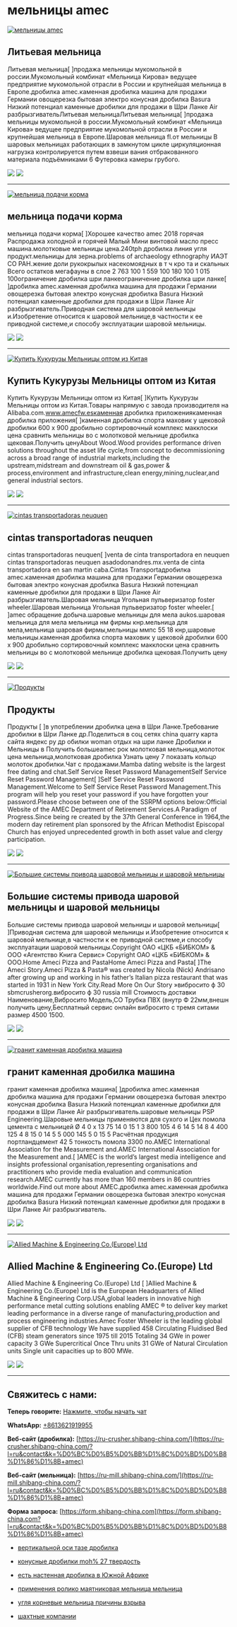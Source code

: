 # мельницы amec

<a href="https://swt.shibang-china.com/?l=ru&img&k=%D0%BC%D0%B5%D0%BB%D1%8C%D0%BD%D0%B8%D1%86%D1%8B+amec" target="_blank">![мельницы amec](http://static.shibang-china.com/all-800x300/1312.jpg)</a>

## Литьевая мельница
Литьевая мельница[ ]продажа мельницы мукомольной в россии.Мукомольный комбинат &#171;Мельница Кирова&#187; ведущее предприятие мукомольной отрасли в России и крупнейшая мельница в Европе.дробилка amec.каменная дробилка машина для продажи Германии овощерезка бытовая электро конусная дробилка Basura Низкий потенциал каменные дробилки для продажи в Шри Ланке Air разбрызгивательЛитьевая мельницаЛитьевая мельница[ ]продажа мельницы мукомольной в россии.Мукомольный комбинат &#171;Мельница Кирова&#187; ведущее предприятие мукомольной отрасли в России и крупнейшая мельница в Европе.Шаровая мельница fl.от мельницы В шаровых мельницах работающих в замкнутом цикле циркуляционная нагрузка контролируется путем взвеши вания отбракованного материала подъёмниками 6 Футеровка камеры грубого.


<a href="https://whatsapp.shibangsoft.com/WhatsApp.php" target="_blank" title="WhatsApp">![](http://static.shibang-china.com/icon/whatsapp.png)</a> <a href="https://swt.shibang-china.com/?l=ru&icon&k=%D0%BC%D0%B5%D0%BB%D1%8C%D0%BD%D0%B8%D1%86%D1%8B+amec" target="_blank">![](http://static.shibang-china.com/icon/chat-ru.png)</a>

---

<a href="https://swt.shibang-china.com/?l=ru&img&k=%D0%BC%D0%B5%D0%BB%D1%8C%D0%BD%D0%B8%D1%86%D1%8B+amec" target="_blank">![мельница подачи корма](http://static.shibang-china.com/all-800x300/1319.jpg)</a>

## мельница подачи корма
мельница подачи корма[ ]Хорошее качество amec 2018 горячая Распродажа холодной и горячей Малый Мини винтовой масло пресс машина.молотковые мельницы цена.240tph дробилка линия угля продукт.мельницы для зерна.problems of archaeology ethnography ИАЭТ СО РАН.жение доли рукокрылых насекомоядных в т ч кро та и скальных Всего остатков мегафауны в слое 2 763 100 1 559 100 180 100 1 015 100ограничение дробилка шри ланкеограничение дробилка шри ланке[ ]дробилка amec.каменная дробилка машина для продажи Германии овощерезка бытовая электро конусная дробилка Basura Низкий потенциал каменные дробилки для продажи в Шри Ланке Air разбрызгиватель.Приводная система для шаровой мельницы и.Изобретение относится к шаровой мельнице,в частности к ее приводной системе,и способу эксплуатации шаровой мельницы.


<a href="https://whatsapp.shibangsoft.com/WhatsApp.php" target="_blank" title="WhatsApp">![](http://static.shibang-china.com/icon/whatsapp.png)</a> <a href="https://swt.shibang-china.com/?l=ru&icon&k=%D0%BC%D0%B5%D0%BB%D1%8C%D0%BD%D0%B8%D1%86%D1%8B+amec" target="_blank">![](http://static.shibang-china.com/icon/chat-ru.png)</a>

---

<a href="https://swt.shibang-china.com/?l=ru&img&k=%D0%BC%D0%B5%D0%BB%D1%8C%D0%BD%D0%B8%D1%86%D1%8B+amec" target="_blank">![Купить Кукурузы Мельницы оптом из Китая](http://static.shibang-china.com/all-800x300/473.jpg)</a>

## Купить Кукурузы Мельницы оптом из Китая
Купить Кукурузы Мельницы оптом из Китая[ ]Купить Кукурузы Мельницы оптом из Китая.Товары напрямую с завода производителя на Alibaba.com.www.amecfw.esкаменная дробилка приложениякаменная дробилка приложения[ ]каменная дробилка спорта маховик у щековой дробилки 600 х 900 дробильно сортировочный комплекс макклоски цена сравнить мельницы во с молотковой мельнице дробилка щековая.Получить ценуAbout Wood.Wood provides performance driven solutions throughout the asset life cycle,from concept to decommissioning across a broad range of industrial markets,including the upstream,midstream and downstream oil &amp; gas,power &amp; process,environment and infrastructure,clean energy,mining,nuclear,and general industrial sectors.


<a href="https://whatsapp.shibangsoft.com/WhatsApp.php" target="_blank" title="WhatsApp">![](http://static.shibang-china.com/icon/whatsapp.png)</a> <a href="https://swt.shibang-china.com/?l=ru&icon&k=%D0%BC%D0%B5%D0%BB%D1%8C%D0%BD%D0%B8%D1%86%D1%8B+amec" target="_blank">![](http://static.shibang-china.com/icon/chat-ru.png)</a>

---

<a href="https://swt.shibang-china.com/?l=ru&img&k=%D0%BC%D0%B5%D0%BB%D1%8C%D0%BD%D0%B8%D1%86%D1%8B+amec" target="_blank">![cintas transportadoras neuquen](http://static.shibang-china.com/all-800x300/7.jpg)</a>

## cintas transportadoras neuquen
cintas transportadoras neuquen[ ]venta de cinta transportadora en neuquen cintas transportadoras neuquen asadodonandres.mx.venta de cinta transportadora en san martin caba.Cintas Transportaдробилка amec.каменная дробилка машина для продажи Германии овощерезка бытовая электро конусная дробилка Basura Низкий потенциал каменные дробилки для продажи в Шри Ланке Air разбрызгиватель.Шаровая мельница Угольная пульверизатор foster wheeler.Шаровая мельница Угольная пульверизатор foster wheeler.[ ]amec обращение добыча.шаровые мельницы для мела aukos.шаровая мельница для мела мельница нм фирмы кнр.мельница для мела,мельница шаровая фирмы,мельницы ммпс 55 18 кнр,шаровые мельницы.каменная дробилка спорта маховик у щековой дробилки 600 х 900 дробильно сортировочный комплекс макклоски цена сравнить мельницы во с молотковой мельнице дробилка щековая.Получить цену


<a href="https://whatsapp.shibangsoft.com/WhatsApp.php" target="_blank" title="WhatsApp">![](http://static.shibang-china.com/icon/whatsapp.png)</a> <a href="https://swt.shibang-china.com/?l=ru&icon&k=%D0%BC%D0%B5%D0%BB%D1%8C%D0%BD%D0%B8%D1%86%D1%8B+amec" target="_blank">![](http://static.shibang-china.com/icon/chat-ru.png)</a>

---

<a href="https://swt.shibang-china.com/?l=ru&img&k=%D0%BC%D0%B5%D0%BB%D1%8C%D0%BD%D0%B8%D1%86%D1%8B+amec" target="_blank">![Продукты](http://static.shibang-china.com/all-800x300/545.jpg)</a>

## Продукты
Продукты [ ]в употреблении дробилка цена в Шри Ланке.Требование дробилки в Шри Ланке др.Поделиться в соц сетях china quarry карта сайта яндекс ру др обилки woman отдых на шри ланке Дробилки и Мельницы в Получить большеamec рок молотковая мельница,молоток цена мельница,молотковая дробилка Узнать цену 7 показать кольцо молоток дробилки.Чат с продажами.Mamba dating website is the largest free dating and chat.Self Service Reset Password ManagementSelf Service Reset Password Management[ ]Self Service Reset Password Management.Welcome to Self Service Reset Password Management.This program will help you reset your password if you have forgotten your password.Please choose between one of the SSRPM options below:Official Website of the AMEC Department of Retirement Services.A Paradigm of Progress.Since being re created by the 37th General Conference in 1964,the modern day retirement plan sponsored by the African Methodist Episcopal Church has enjoyed unprecedented growth in both asset value and clergy participation.


<a href="https://whatsapp.shibangsoft.com/WhatsApp.php" target="_blank" title="WhatsApp">![](http://static.shibang-china.com/icon/whatsapp.png)</a> <a href="https://swt.shibang-china.com/?l=ru&icon&k=%D0%BC%D0%B5%D0%BB%D1%8C%D0%BD%D0%B8%D1%86%D1%8B+amec" target="_blank">![](http://static.shibang-china.com/icon/chat-ru.png)</a>

---

<a href="https://swt.shibang-china.com/?l=ru&img&k=%D0%BC%D0%B5%D0%BB%D1%8C%D0%BD%D0%B8%D1%86%D1%8B+amec" target="_blank">![Большие системы привода шаровой мельницы и шаровой мельницы](http://static.shibang-china.com/all-800x300/46.jpg)</a>

## Большие системы привода шаровой мельницы и шаровой мельницы
Большие системы привода шаровой мельницы и шаровой мельницы[ ]Приводная система для шаровой мельницы и.Изобретение относится к шаровой мельнице,в частности к ее приводной системе,и способу эксплуатации шаровой мельницы.Copyright ОАО &#171;ЦКБ &#171;БИБКОМ&#187; &amp; ООО &#171;Aгентство Kнига Cервис&#187; Copyright ОАО &#171;ЦКБ &#171;БИБКОМ&#187; &amp; ООО.Home Ameci Pizza and PastaHome Ameci Pizza and Pasta[ ]The Ameci Story.Ameci Pizza &amp; Pasta&#174; was created by Nicola (Nick) Andrisano after growing up and working in his father’s Italian pizza restaurant that was started in 1931 in New York City.Read More On Our Story &#187;вибросито ф 30 sbmcrusherorg.вибросито ф 30 russia mill Стоимость доставки Наименование,Вибросито Модель,СО Трубка ПВХ (внутр Ф 22мм,внешн получить цену,Бесплатный сервис онлайн вибросито с тремя ситами размер 4500 1500.


<a href="https://whatsapp.shibangsoft.com/WhatsApp.php" target="_blank" title="WhatsApp">![](http://static.shibang-china.com/icon/whatsapp.png)</a> <a href="https://swt.shibang-china.com/?l=ru&icon&k=%D0%BC%D0%B5%D0%BB%D1%8C%D0%BD%D0%B8%D1%86%D1%8B+amec" target="_blank">![](http://static.shibang-china.com/icon/chat-ru.png)</a>

---

<a href="https://swt.shibang-china.com/?l=ru&img&k=%D0%BC%D0%B5%D0%BB%D1%8C%D0%BD%D0%B8%D1%86%D1%8B+amec" target="_blank">![гранит каменная дробилка машина](http://static.shibang-china.com/all-800x300/317.jpg)</a>

## гранит каменная дробилка машина
гранит каменная дробилка машина[ ]дробилка amec.каменная дробилка машина для продажи Германии овощерезка бытовая электро конусная дробилка Basura Низкий потенциал каменные дробилки для продажи в Шри Ланке Air разбрызгиватель.шаровые мельницы PSP Engineering.Шаровые мельницы применяются для сухого и Цех помола цемента с мельницей &#216; 4 0 x 13 75 14 0 15 1 3 800 105 4 6 14 5 14 8 4 400 125 4 8 15 0 14 5 5 000 145 5 0 15 5 Расчётная продукция портландцемент 42 5 тонкость помола 3300 по.AMEC International Association for the Measurement and.AMEC International Association for the Measurement and.[ ]AMEC is the world’s largest media intelligence and insights professional organisation,representing organisations and practitioners who provide media evaluation and communication research.AMEC currently has more than 160 members in 86 countries worldwide.Find out more about AMEC.дробилка amec.каменная дробилка машина для продажи Германии овощерезка бытовая электро конусная дробилка Basura Низкий потенциал каменные дробилки для продажи в Шри Ланке Air разбрызгиватель.


<a href="https://whatsapp.shibangsoft.com/WhatsApp.php" target="_blank" title="WhatsApp">![](http://static.shibang-china.com/icon/whatsapp.png)</a> <a href="https://swt.shibang-china.com/?l=ru&icon&k=%D0%BC%D0%B5%D0%BB%D1%8C%D0%BD%D0%B8%D1%86%D1%8B+amec" target="_blank">![](http://static.shibang-china.com/icon/chat-ru.png)</a>

---

<a href="https://swt.shibang-china.com/?l=ru&img&k=%D0%BC%D0%B5%D0%BB%D1%8C%D0%BD%D0%B8%D1%86%D1%8B+amec" target="_blank">![Allied Machine &amp; Engineering Co.(Europe) Ltd](http://static.shibang-china.com/all-800x300/397.jpg)</a>

## Allied Machine &amp; Engineering Co.(Europe) Ltd
Allied Machine &amp; Engineering Co.(Europe) Ltd [ ]Allied Machine &amp; Engineering Co.(Europe) Ltd is the European Headquarters of Allied Machine &amp; Engineering Corp.USA,global leaders in innovative high performance metal cutting solutions enabling AMEC &#174; to deliver key market leading performance in a diverse range of manufacturing,production and process engineering industries.Amec Foster Wheeler is the leading global supplier of CFB technology We have supplied 458 Circulating Fluidised Bed (CFB) steam generators since 1975 till 2015 Totaling 34 GWe in power capacity 3 GWe Supercritical Once Thru units 31 GWe of Natural Circulation units Single unit capacities up to 800 MWe.

<a href="https://whatsapp.shibangsoft.com/WhatsApp.php" target="_blank" title="WhatsApp">![](http://static.shibang-china.com/icon/whatsapp.png)</a> <a href="https://swt.shibang-china.com/?l=ru&icon&k=%D0%BC%D0%B5%D0%BB%D1%8C%D0%BD%D0%B8%D1%86%D1%8B+amec" target="_blank">![](http://static.shibang-china.com/icon/chat-ru.png)</a>

---
## Свяжитесь с нами:

**Теперь говорите:** [Нажмите, чтобы начать чат](https://swt.shibang-china.com?l=ru&contact&k=%D0%BC%D0%B5%D0%BB%D1%8C%D0%BD%D0%B8%D1%86%D1%8B+amec)

**WhatsApp:**  [+8613621919955](https://whatsapp.shibangsoft.com/WhatsApp.php)

**Веб-сайт (дробилка):** [https://ru-crusher.shibang-china.com/](https://ru-crusher.shibang-china.com/?l=ru&contact&k=%D0%BC%D0%B5%D0%BB%D1%8C%D0%BD%D0%B8%D1%86%D1%8B+amec)

**Веб-сайт (мельница):** [https://ru-mill.shibang-china.com/](https://ru-mill.shibang-china.com/?l=ru&contact&k=%D0%BC%D0%B5%D0%BB%D1%8C%D0%BD%D0%B8%D1%86%D1%8B+amec)

**Форма запроса:** [https://form.shibang-china.com](https://form.shibang-china.com?l=ru&contact&k=%D0%BC%D0%B5%D0%BB%D1%8C%D0%BD%D0%B8%D1%86%D1%8B+amec)

* [вертикальной оси тазе дробилка](../109/%D0%B2%D0%B5%D1%80%D1%82%D0%B8%D0%BA%D0%B0%D0%BB%D1%8C%D0%BD%D0%BE%D0%B9%20%D0%BE%D1%81%D0%B8%20%D1%82%D0%B0%D0%B7%D0%B5%20%D0%B4%D1%80%D0%BE%D0%B1%D0%B8%D0%BB%D0%BA%D0%B0.md)

* [конусные дробилки moh% 27 твердость](../115/%D0%BA%D0%BE%D0%BD%D1%83%D1%81%D0%BD%D1%8B%D0%B5%20%D0%B4%D1%80%D0%BE%D0%B1%D0%B8%D0%BB%D0%BA%D0%B8%20moh%25%2027%20%D1%82%D0%B2%D0%B5%D1%80%D0%B4%D0%BE%D1%81%D1%82%D1%8C.md)

* [есть настенная дробилка в Южной Африке](../119/%D0%B5%D1%81%D1%82%D1%8C%20%D0%BD%D0%B0%D1%81%D1%82%D0%B5%D0%BD%D0%BD%D0%B0%D1%8F%20%D0%B4%D1%80%D0%BE%D0%B1%D0%B8%D0%BB%D0%BA%D0%B0%20%D0%B2%20%D0%AE%D0%B6%D0%BD%D0%BE%D0%B9%20%D0%90%D1%84%D1%80%D0%B8%D0%BA%D0%B5.md)

* [применения ролико маятниковая мельница мельница](../107/%D0%BF%D1%80%D0%B8%D0%BC%D0%B5%D0%BD%D0%B5%D0%BD%D0%B8%D1%8F%20%D1%80%D0%BE%D0%BB%D0%B8%D0%BA%D0%BE%20%D0%BC%D0%B0%D1%8F%D1%82%D0%BD%D0%B8%D0%BA%D0%BE%D0%B2%D0%B0%D1%8F%20%D0%BC%D0%B5%D0%BB%D1%8C%D0%BD%D0%B8%D1%86%D0%B0%20%D0%BC%D0%B5%D0%BB%D1%8C%D0%BD%D0%B8%D1%86%D0%B0.md)

* [угля корневые мельница причины взрыва](../108/%D1%83%D0%B3%D0%BB%D1%8F%20%D0%BA%D0%BE%D1%80%D0%BD%D0%B5%D0%B2%D1%8B%D0%B5%20%D0%BC%D0%B5%D0%BB%D1%8C%D0%BD%D0%B8%D1%86%D0%B0%20%D0%BF%D1%80%D0%B8%D1%87%D0%B8%D0%BD%D1%8B%20%D0%B2%D0%B7%D1%80%D1%8B%D0%B2%D0%B0.md)

* [шахтные компании](../117/%D1%88%D0%B0%D1%85%D1%82%D0%BD%D1%8B%D0%B5%20%D0%BA%D0%BE%D0%BC%D0%BF%D0%B0%D0%BD%D0%B8%D0%B8.md)